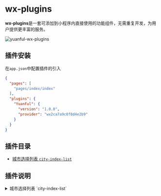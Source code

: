 # wx-plugins

**wx-plugins**是一套可添加到小程序内直接使用的功能组件，无需重复开发，为用户提供更丰富的服务。

![yuanful-wx-plugins](https://img.shields.io/badge/license-MIT-blue.svg)


## 插件安装
在`app.json`中配置插件的引入
```json
{
  "pages": [
    "pages/index/index"
  ],
  "plugins": {
    "YuanFul": {
      "version": "1.0.0",
      "provider": "wx2ca7a9c0f8d4e2b9"
    }
  }
}
```

## 插件目录
* [城市选择列表 `city-index-list`](#城市选择列表-city-index-list)



## 插件说明
<details>
<summary id="城市选择列表-city-index-list">
  城市选择列表 `city-index-list`
</summary>

  ### 预览
  <div>
    <img width="40%" src="preview/city-index-list.png" alt="yuanful-wx-plugins" />
  </div>

  ### 属性
  名称 | 类型 | 默认 | 描述
  --- | --- | --- | ---
  theme   | String  | `green`     | 插件主题，目前有：`orange`颜色值`#f19149`、`red`颜色值`#f44336`、`blue`颜色值`#03a9f4`、`green`颜色值`#009688`
  styles  | Object  | `{}`        | 插件自定义样式，支持：`letterBarBackground` 字母索引背景色、`letterColor` 字母默认颜色、`letterActiveColor` 字母选中的颜色、`closerBackground` 关闭按钮背景
  visible | Boolean | `false`     | 是否显示

  ### 事件
  名称 | 参数 | 描述
  --- | --- | ---
  onselect  | `event` | `event.detail` 为选择的城市数据，包括：`name` 城市名、`code` 城市编码

  ### 使用
  page.wxml
  ```html
  <city-index-list
      theme="orange"
      visible="{{cityVisible}}"
      styles="{{cityStyles}}"
      bind:onselect="onSelectCity"
  />

  <button bindtap="onClickBtn">显示</button>
  ```

  page.js
  ```javascript
  Page({
      data: {
          cityVisible: false,
          cityStyles: {
              letterColor: '#fff'
          }
      },
      onClickBtn(){
          this.setData({
              cityVisible: true
          });
      },
      onSelectCity(e){
          let detail = e.detail;

          console.log(detail);
      }
  });
  ```

  page.json
  ```json
  {
    "usingComponents": {
      "city-index-list": "plugin://YuanFul/city-index-list"
    }
  }
  ```

</details>